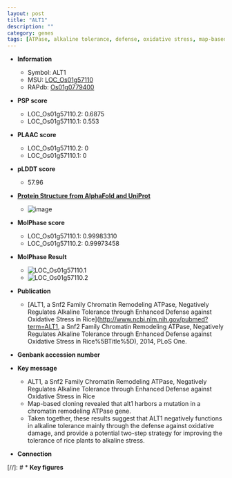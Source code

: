 ```yaml
---
layout: post
title: "ALT1"
description: ""
category: genes
tags: [ATPase, alkaline tolerance, defense, oxidative stress, map-based cloning, alkaline stress]
---
```


* **Information**  
    + Symbol: ALT1  
    + MSU: [LOC_Os01g57110](http://rice.plantbiology.msu.edu/cgi-bin/ORF_infopage.cgi?orf=LOC_Os01g57110)  
    + RAPdb: [Os01g0779400](http://rapdb.dna.affrc.go.jp/viewer/gbrowse_details/irgsp1?name=Os01g0779400)  

* **PSP score**  
    + LOC_Os01g57110.2: 0.6875 
    + LOC_Os01g57110.1: 0.553 

* **PLAAC score**  
    + LOC_Os01g57110.2: 0 
    + LOC_Os01g57110.1: 0 

* **pLDDT score**
    + 57.96

* **[Protein Structure from AlphaFold and UniProt](https://www.uniprot.org/uniprotkb/Q5ZCG5/entry#structure)**
    + ![image](https://ricepsp.github.io/images/Q5/AF-Q5ZCG5-F1.png)

* **MolPhase score**
    + LOC_Os01g57110.1: 0.99983310
    + LOC_Os01g57110.2: 0.99973458

* **MolPhase Result**
    + ![LOC_Os01g57110.1](https://304243504.github.io/Pictures/LOC_Os01g/LOC_Os01g57110.1.png)
    + ![LOC_Os01g57110.2](https://304243504.github.io/Pictures/LOC_Os01g/LOC_Os01g57110.2.png)

* **Publication**  
    + [ALT1, a Snf2 Family Chromatin Remodeling ATPase, Negatively Regulates Alkaline Tolerance through Enhanced Defense against Oxidative Stress in Rice](http://www.ncbi.nlm.nih.gov/pubmed?term=ALT1, a Snf2 Family Chromatin Remodeling ATPase, Negatively Regulates Alkaline Tolerance through Enhanced Defense against Oxidative Stress in Rice%5BTitle%5D), 2014, PLoS One.

* **Genbank accession number**  

* **Key message**  
    + ALT1, a Snf2 Family Chromatin Remodeling ATPase, Negatively Regulates Alkaline Tolerance through Enhanced Defense against Oxidative Stress in Rice
    + Map-based cloning revealed that alt1 harbors a mutation in a chromatin remodeling ATPase gene.
    + Taken together, these results suggest that ALT1 negatively functions in alkaline tolerance mainly through the defense against oxidative damage, and provide a potential two-step strategy for improving the tolerance of rice plants to alkaline stress.

* **Connection**  

[//]: # * **Key figures**  


